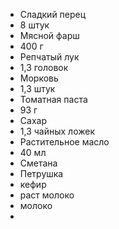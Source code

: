 - Сладкий перец
- 8 штук
- Мясной фарш
- 400 г
- Репчатый лук
- 1,3 головок
- Морковь
- 1,3 штук
- Томатная паста
- 93 г
- Сахар
- 1,3 чайных ложек
- Растительное масло
- 40 мл
- Сметана
- Петрушка
- кефир
- раст молоко
- молоко
-